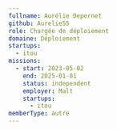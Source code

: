 ```yaml
---
fullname: Aurélie Depernet
github: Aurelie55
role: Chargée de déploiement
domaine: Déploiement
startups:
  - itou
missions:
  - start: 2023-05-02
    end: 2025-01-01
    status: independent
    employer: Malt
    startups:
      - itou
memberType: autre
---
```

